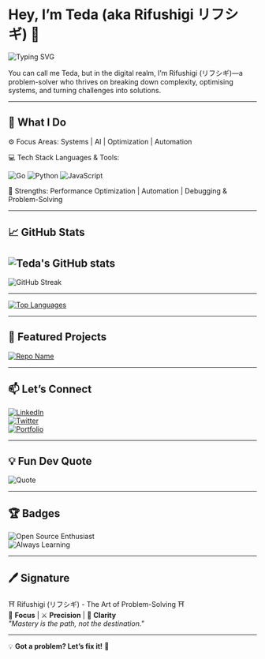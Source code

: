 # Hey, I’m Teda (aka Rifushigi リフシギ) 👋  

![Typing SVG](https://readme-typing-svg.herokuapp.com?font=Fira+Code&pause=1000&color=F7A41D&width=550&lines=>_Scanning+for+challenges...;>_Decoding+complexity...;>_Executing+brilliant+solution...;>_Success:+Problem+solved!)

You can call me Teda, but in the digital realm, I’m Rifushigi (リフシギ)—a problem-solver who thrives on breaking down complexity, optimising systems, and turning challenges into solutions.

---

## 🔧 What I Do

⚙️ Focus Areas: Systems | AI | Optimization | Automation


💻 Tech Stack
  Languages & Tools:

<p align="left"> <img src="https://img.shields.io/badge/Go-00ADD8?style=for-the-badge&logo=go&logoColor=white" alt="Go" /> <img src="https://img.shields.io/badge/Python-3776AB?style=for-the-badge&logo=python&logoColor=white" alt="Python" /> <img src="https://img.shields.io/badge/JavaScript-F7DF1E?style=for-the-badge&logo=javascript&logoColor=black" alt="JavaScript" /> </p>

 🚀 Strengths: Performance Optimization | Automation | Debugging & Problem-Solving

---

## 📈 GitHub Stats

![Teda's GitHub stats](https://github-readme-stats.vercel.app/api?username=Rifushigi&show_icons=true&theme=radical)
---

![GitHub Streak](https://github-readme-streak-stats.herokuapp.com/?user=Rifushigi&theme=radical)  

---

[![Top Languages](https://github-readme-stats.vercel.app/api/top-langs/?username=Rifushigi&layout=compact&theme=radical)](https://github.com/anuraghazra/github-readme-stats)  

---

## 🚀 Featured Projects  
[![Repo Name](https://github-readme-stats.vercel.app/api/pin/?username=Rifushigi&repo=AutoPilot&theme=radical)](https://github.com/Rifushigi/AutoPilot)  

---

## 📫 Let’s Connect  
[![LinkedIn](https://img.shields.io/badge/LinkedIn-0077B5?style=for-the-badge&logo=linkedin&logoColor=white)](https://www.linkedin.com/in/temitope-dansa)  
[![Twitter](https://img.shields.io/badge/Twitter-1DA1F2?style=for-the-badge&logo=twitter&logoColor=white)](https://twitter.com/Rifushigi)  
[![Portfolio](https://img.shields.io/badge/Portfolio-Check_it_out-blue?style=for-the-badge)](https://rifushigi.com)  

---

## 💡 Fun Dev Quote  
![Quote](https://quotes-github-readme.vercel.app/api?type=horizontal&theme=radical)  

---

## 🏆 Badges  
![Open Source Enthusiast](https://img.shields.io/badge/Open%20Source-Enthusiast-blue?style=for-the-badge)  
![Always Learning](https://img.shields.io/badge/Learning-Everyday-orange?style=for-the-badge)  

---

## 🖊 Signature  
⛩️ Rifushigi (リフシギ) - The Art of Problem-Solving ⛩️  
🎯 **Focus** | ⚔️ **Precision** | 🧠 **Clarity**  
*"Mastery is the path, not the destination."*  

---

💡 **Got a problem? Let’s fix it!** 🚀  
